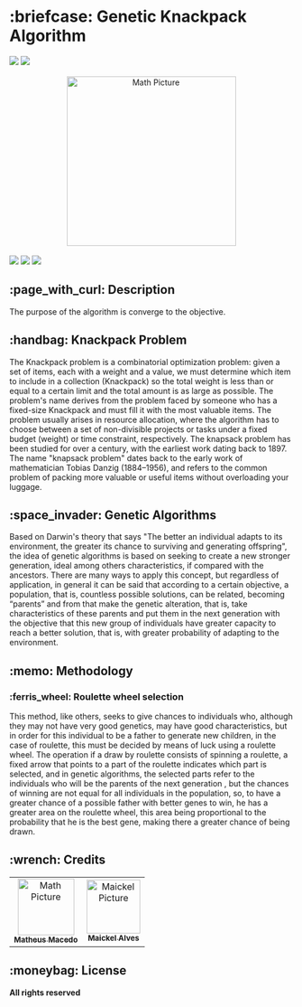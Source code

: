 <h1>:briefcase: Genetic Knackpack Algorithm</h1>

<div style="display: inline_block">
 <img src="http://ForTheBadge.com/images/badges/made-with-python.svg" />
 <img src="http://ForTheBadge.com/images/badges/built-with-love.svg" />  
</div>

<br>

<div align="center">
  <img src="https://user-images.githubusercontent.com/38335297/161128378-f9ed21d2-f1c2-474f-a461-4ac36edd6453.png" width="300px;" alt="Math Picture"/>
</div>

<br>

<div style="display: inline_block"> 
 <a href = "mailto:macedo.matheus81@gmail.com"><img src="https://img.shields.io/badge/Gmail-D14836?style=for-the-badge&logo=gmail&logoColor=white" target="_blank"></a>
 <a href="https://www.linkedin.com/in/math-macedo/" target="_blank"><img src="https://img.shields.io/badge/LinkedIn-0077B5?style=for-the-badge&logo=linkedin&logoColor=white" target="_blank"></a>
 <a href="https://dks.pt/wp-content/uploads/2015/07/coming-soon.jpg"><img src="https://img.shields.io/badge/-Portf%C3%B3lio-brown?style=for-the-badge&logo=true" target="_blank"></a> 
</div>

<h2>:page_with_curl: Description</h2>
<p>The purpose of the algorithm is converge to the objective.</p>

<h2>:handbag: Knackpack Problem</h2>
<p>The Knackpack problem is a combinatorial optimization problem: given a set of items, each with a weight and a value, we must determine which item to include in a collection (Knackpack) so the total weight is less than or equal to a certain limit and the total amount is as large as possible. The problem's name derives from the problem faced by someone who has a fixed-size Knackpack and must fill it with the most valuable items. The problem usually arises in resource allocation, where the algorithm has to choose between a set of non-divisible projects or tasks under a fixed budget (weight) or time constraint, respectively.
The knapsack problem has been studied for over a century, with the earliest work dating back to 1897. The name "knapsack problem" dates back to the early work of mathematician Tobias Danzig (1884–1956), and refers to the common problem of packing more valuable or useful items without overloading your luggage.</p>

<h2>:space_invader: Genetic Algorithms</h2>
<p>Based on Darwin's theory that says "The better an individual adapts to its environment, the greater its chance to surviving and generating offspring", the idea of genetic algorithms is based on seeking to create a new stronger generation, ideal among others characteristics, if compared with the ancestors.
There are many ways to apply this concept, but regardless of application, in general it can be said that according to a certain objective, a population, that is, countless possible solutions, can be related, becoming “parents” and from that make the genetic alteration, that is, take characteristics of these parents and put them in the next generation with the objective that this new group of individuals have greater capacity to reach a better solution, that is, with greater probability of adapting to the environment.</p>

<h2>:memo: Methodology</h2>
<h3>:ferris_wheel: Roulette wheel selection </h3>
<p>This method, like others, seeks to give chances to individuals who, although they may not have very good genetics, may have good characteristics, but in order for this individual to be a father to generate new children, in the case of roulette, this must be decided by means of luck using a roulette wheel. The operation if a draw by roulette consists of spinning a roulette, a fixed arrow that points to a part of the roulette indicates which part is selected, and in genetic algorithms, the selected parts refer to the individuals who will be the parents of the next generation , but the chances of winning are not equal for all individuals in the population, so, to have a greater chance of a possible father with better genes to win, he has a greater area on the roulette wheel, this area being proportional to the probability that he is the best gene, making there a greater chance of being drawn.</p>

<h2>:wrench: Credits</h2>
<table>
  <tr>
    <td align="center">
      <a href="https://github.com/Maaath">
        <img src="https://user-images.githubusercontent.com/38335297/161117931-699ddbe5-7e53-45cb-a834-bcb3bb48eb10.png" width="100px;" alt="Math Picture"/><br>
        <sub>
          <b>Matheus Macedo</b>
        </sub>
      </a>
    </td>
   <td align="center">
      <a href="https://github.com/AlvesMaickel">
        <img src="https://user-images.githubusercontent.com/38335297/161131639-e629a031-c380-4c42-9753-dafd084bacdd.png" width="95px;" alt="Maickel Picture"/><br>
        <sub>
          <b>Maickel Alves</b>
        </sub>
      </a>
    </td>
  </tr>
</table>

<h2>:moneybag: License</h2>
<b>All rights reserved</b>
